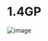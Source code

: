 # 1.4GP

![image](https://github.com/weelilbugger/1.4GP/assets/114624859/368da8e2-b208-4662-bbeb-95c2d03333d6)
